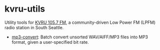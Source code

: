 # kvru-utils

Utility tools for [KVRU 105.7 FM](https://kvru.org/), a community-driven Low Power FM (LPFM) radio station in South Seattle.

- [mp3-convert](https://github.com/mattmakesmaps/kvru-utils/tree/main/mp3-convert): Batch convert unsorted WAV/AIFF/MP3 files into MP3 format, given a user-specified bit rate.
